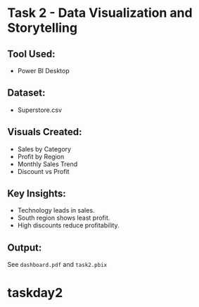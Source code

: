 # Task 2 - Data Visualization and Storytelling

## Tool Used:
- Power BI Desktop

## Dataset:
- Superstore.csv

## Visuals Created:
- Sales by Category
- Profit by Region
- Monthly Sales Trend
- Discount vs Profit

## Key Insights:
- Technology leads in sales.
- South region shows least profit.
- High discounts reduce profitability.

## Output:
See `dashboard.pdf` and `task2.pbix`
# taskday2
